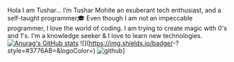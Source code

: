 Hola I am Tushar...
I’m Tushar Mohite an exuberant tech enthusiast, and a self-taught programmer🎓️
Even though I am not an impeccable programmer, I love the world of coding.
I am trying to create magic with 0's and 1's.
I'm a knowledge seeker & I love to learn new technologies.
[![Anurag's GitHub stats](https://github-readme-stats.vercel.app/api?username=TusharMohite)](https://github.com/anuraghazra/github-readme-stats)
![<Badge Name>](https://img.shields.io/badge/<Badge Text>-<Background Color>?style=#3776AB=<Icon Name>&logoColor=<Logo Color>)
  ![github](https://img.shields.io/badge/GitHub-000000?style=for-the-badge&logo=GitHub&logoColor=white)]

